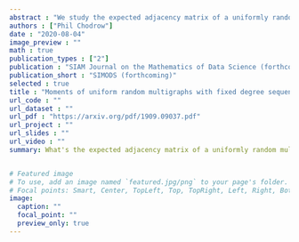 ```yaml
---
abstract : "We study the expected adjacency matrix of a uniformly random multigraph with fixed degree sequence. This matrix arises in a variety of analyses of networked data sets, including modularity-maximization and mean-field theories of spreading processes. Its structure is well-understood for large, sparse, simple graphs, but many data sets are neither large, sparse, nor simple. In these cases standard approximations no longer apply. We derive a novel estimator using a dynamical approach: the estimator emerges from the stationarity conditions of a class of Markov Chain Monte Carlo algorithms for graph sampling. Nonasymptotic error bounds are available under mild assumptions, and the estimator can be computed efficiently. We test the estimator on a small network, finding that it enjoys relative bias against ground truth a full order of magnitude smaller than standard expressions. We then compare modularity maximization techniques using both the standard and novel estimator, finding that the behavior of algorithms depends significantly on the estimator choice. Our results emphasize the importance of using carefully specified random graph models in data scientific applications."
authors : ["Phil Chodrow"]
date : "2020-08-04"
image_preview : ""
math : true
publication_types : ["2"]
publication : "SIAM Journal on the Mathematics of Data Science (forthcoming)"
publication_short : "SIMODS (forthcoming)"
selected : true
title : "Moments of uniform random multigraphs with fixed degree sequences"
url_code : ""
url_dataset : ""
url_pdf : "https://arxiv.org/pdf/1909.09037.pdf"
url_project : ""
url_slides : ""
url_video : ""
summary: What's the expected adjacency matrix of a uniformly random multigraph with fixed degree sequence? 


# Featured image
# To use, add an image named `featured.jpg/png` to your page's folder. 
# Focal points: Smart, Center, TopLeft, Top, TopRight, Left, Right, BottomLeft, Bottom, BottomRight.
image:
  caption: ""
  focal_point: ""
  preview_only: true
---
```

